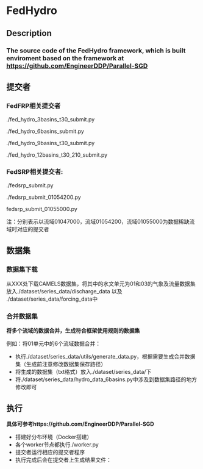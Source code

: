 # FedHydro
## Description

### The source code of the FedHydro framework, which is built enviroment based on the framework at https://github.com/EngineerDDP/Parallel-SGD

## 提交者
### FedFRP相关提交者
  ./fed_hydro_3basins_t30_submit.py
  
  ./fed_hydro_6basins_submit.py
  
  ./fed_hydro_9basins_t30_submit.py
  
  ./fed_hydro_12basins_t30_210_submit.py

### FedSRP相关提交者:
  ./fedsrp_submit.py
  
  ./fedsrp_submit_01054200.py
  
  fedsrp_submit_01055000.py
  
  注：分别表示以流域01047000，流域01054200，流域01055000为数据稀缺流域时对应的提交者
  
## 数据集
### 数据集下载
  从XXX处下载CAMELS数据集，将其中的水文单元为01和03的气象及流量数据集放入./dataset/series_data/discharge_data 以及 ./dataset/series_data/forcing_data中

### 合并数据集
  **将多个流域的数据合并，生成符合框架使用规则的数据集**
  
  例如：将01单元中的6个流域数据合并：
  
  - 执行./dataset/series_data/utils/generate_data.py，根据需要生成合并数据集（生成前注意修改数据集保存路径）
  - 将生成的数据集（txt格式）放入./dataset/series_data/下
  - 将./dataset/series_data/hydro_data_6basins.py中涉及到数据集路径的地方修改即可

## 执行
**具体可参考https://github.com/EngineerDDP/Parallel-SGD**
- 搭建好分布环境（Docker搭建）
- 各个worker节点都执行./worker.py
- 提交者运行相应的提交者程序
- 执行完成后会在提交者上生成结果文件：
  
  


